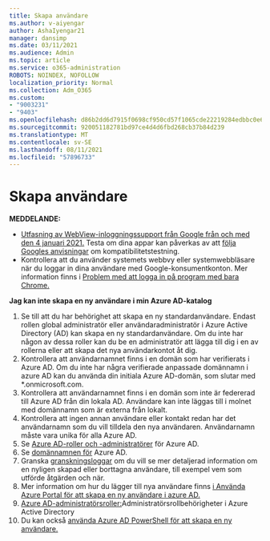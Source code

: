 ```yaml
---
title: Skapa användare
ms.author: v-aiyengar
author: AshaIyengar21
manager: dansimp
ms.date: 03/11/2021
ms.audience: Admin
ms.topic: article
ms.service: o365-administration
ROBOTS: NOINDEX, NOFOLLOW
localization_priority: Normal
ms.collection: Adm_O365
ms.custom:
- "9003231"
- "9403"
ms.openlocfilehash: d86b2dd6d7915f0698cf950cd57f1065cde22219284edbbc0e64f3a5e69ff252
ms.sourcegitcommit: 920051182781bd97ce4d4d6fbd268cb37b84d239
ms.translationtype: MT
ms.contentlocale: sv-SE
ms.lasthandoff: 08/11/2021
ms.locfileid: "57896733"
---
```

# <a name="create-user"></a>Skapa användare

**MEDDELANDE:**

- [Utfasning av WebView-inloggningssupport från Google från och med den 4 januari 2021.](https://docs.microsoft.com/azure/active-directory/external-identities/google-federation#deprecation-of-webview-sign-in-support) Testa om dina appar kan påverkas av att [följa Googles anvisningar](https://go.microsoft.com/fwlink/?linkid=2157323) om kompatibilitetstestning.
- Kontrollera att du använder systemets webbvy eller systemwebbläsare när du loggar in dina användare med Google-konsumentkonton. Mer information finns i [Problem med att logga in på program med bara Chrome.](https://docs.microsoft.com/office365/troubleshoot/miscellaneous/chrome-behavior-affects-applications)

**Jag kan inte skapa en ny användare i min Azure AD-katalog**

1. Se till att du har behörighet att skapa en ny standardanvändare. Endast rollen global administratör eller användaradministratör i Azure Active Directory (AD) kan skapa en ny standardanvändare. Om du inte har någon av dessa roller kan du be en administratör att lägga till dig i en av rollerna eller att skapa det nya användarkontot åt dig.
1. Kontrollera att användarnamnet finns i en domän som har verifierats i Azure AD. Om du inte har några verifierade anpassade domännamn i azure AD kan du använda din initiala Azure AD-domän, som slutar med *.onmicrosoft.com.
1. Kontrollera att användarnamnet finns i en domän som inte är federerad till Azure AD från din lokala AD. Användare kan inte läggas till i molnet med domännamn som är externa från lokalt.
1. Kontrollera att ingen annan användare eller kontakt redan har det användarnamn som du vill tilldela den nya användaren. Användarnamn måste vara unika för alla Azure AD.
1. Se [Azure AD-roller och -administratörer](https://portal.azure.com/#blade/Microsoft_AAD_IAM/ActiveDirectoryMenuBlade/RolesAndAdministrators) för Azure AD.
1. Se [domännamnen för](https://portal.azure.com/#blade/Microsoft_AAD_IAM/ActiveDirectoryMenuBlade/RolesAndAdministrators) Azure AD.
1. Granska [granskningsloggar](https://portal.azure.com/#blade/Microsoft_AAD_IAM/ActiveDirectoryMenuBlade/RolesAndAdministrators) om du vill se mer detaljerad information om en nyligen skapad eller borttagna användare, till exempel vem som utförde åtgärden och när.
1. Mer information om hur du lägger till nya användare finns [i Använda Azure Portal för att skapa en ny användare i azure AD.](https://docs.microsoft.com/azure/active-directory/active-directory-users-create-azure-portal)
1. [Azure AD-administratörsroller:](https://docs.microsoft.com/azure/active-directory/active-directory-assign-admin-roles)Administratörsrollbehörigheter i Azure Active Directory
1. Du kan också [använda Azure AD PowerShell för att skapa en ny användare.](https://docs.microsoft.com/powershell/module/azuread/new-azureaduser?view=azureadps-2.0)
